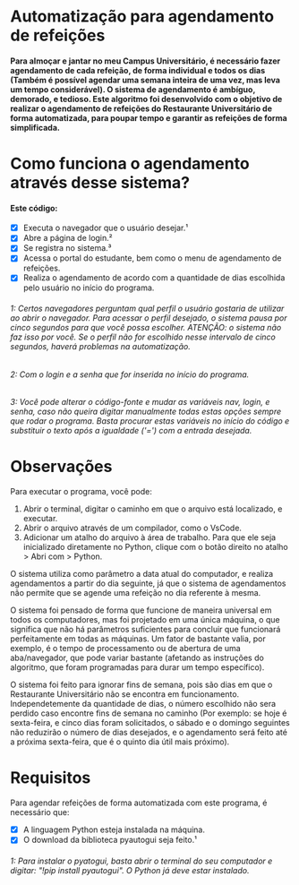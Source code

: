 # Automatização para agendamento de refeições
#### Para almoçar e jantar no meu Campus Universitário, é necessário fazer agendamento de cada refeição, de forma individual e todos os dias (Também é possível agendar uma semana inteira de uma vez, mas leva um tempo considerável). O sistema de agendamento é ambíguo, demorado, e tedioso. Este algoritmo foi desenvolvido com o objetivo de realizar o agendamento de refeições do Restaurante Universitário de forma automatizada, para poupar tempo e garantir as refeições de forma simplificada.

# Como funciona o agendamento através desse sistema?
#### Este código:
- [x] Executa o navegador que o usuário desejar.¹
- [x] Abre a página de login.²
- [x] Se registra no sistema.³
- [x] Acessa o portal do estudante, bem como o menu de agendamento de refeições.
- [x] Realiza o agendamento de acordo com a quantidade de dias escolhida pelo usuário no início do programa.

######  1: Certos navegadores perguntam qual perfil o usuário gostaria de utilizar ao abrir o navegador. Para acessar o perfil desejado, o sistema pausa por cinco segundos para que você possa escolher. ATENÇÃO: o sistema não faz isso por você. Se o perfil não for escolhido nesse intervalo de cinco segundos, haverá problemas na automatização.
###### 2: Com o login e a senha que for inserida no início do programa.
###### 3: Você pode alterar o código-fonte e mudar as variáveis nav, login, e senha, caso não queira digitar manualmente todas estas opções sempre que rodar o programa. Basta procurar estas variáveis no início do código e substituir o texto após a igualdade ('=') com a entrada desejada.



# Observações
Para executar o programa, você pode:
  1. Abrir o terminal, digitar o caminho em que o arquivo está localizado, e executar.
  2. Abrir o arquivo através de um compilador, como o VsCode.
  3. Adicionar um atalho do arquivo à área de trabalho. Para que ele seja inicializado diretamente no Python, clique com o botão direito no atalho > Abri com > Python.
     
  O sistema utiliza como parâmetro a data atual do computador, e realiza agendamentos a partir do dia seguinte, já que o sistema de agendamentos não permite que se agende uma refeição no dia referente à mesma.

  O sistema foi pensado de forma que funcione de maneira universal em todos os computadores, mas foi projetado em uma única máquina, o que significa que não há parâmetros suficientes para concluir que funcionará perfeitamente em todas as máquinas. Um fator de bastante valia, por exemplo, é o tempo de processamento ou de abertura de uma aba/navegador, que pode variar bastante (afetando as instruções do algoritmo, que foram programadas para durar um tempo específico).

  O sistema foi feito para ignorar fins de semana, pois são dias em que o Restaurante Universitário não se encontra em funcionamento. Independetemente da quantidade de dias, o número escolhido não sera perdido caso encontre fins de semana no caminho (Por exemplo: se hoje é sexta-feira, e cinco dias foram solicitados, o sábado e o domingo seguintes não reduzirão o número de dias desejados, e o agendamento será feito até a próxima sexta-feira, que é o quinto dia útil mais próximo).

# Requisitos
Para agendar refeições de forma automatizada com este programa, é necessário que:
- [x] A linguagem Python esteja instalada na máquina.
- [x] O download da biblioteca pyautogui seja feito.¹

###### 1: Para instalar o pyatogui, basta abrir o terminal do seu computador e digitar: "!pip install pyautogui". O Python já deve estar instalado.

